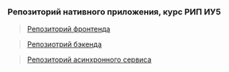### Репозиторий нативного приложения, курс РИП ИУ5

> [Репозиторий фронтенда](https://github.com/rbeketov/metrostreams-frontend)

> [Репозиотрий бэкенда](https://github.com/rbeketov/metro-streams-backend)

> [Репозиторий асинхронного сервиса](https://github.com/rbeketov/metrostream-async-service)